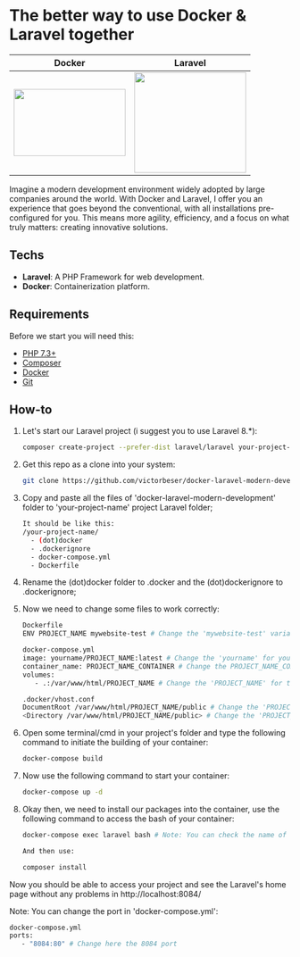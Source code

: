 # The better way to use Docker & Laravel together

| Docker | Laravel |
|--------|---------|
| <img src="https://www.docker.com/wp-content/uploads/2023/05/symbol_blue-docker-logo.png" width="200px" height="120px" /> | <img src="https://upload.wikimedia.org/wikipedia/commons/thumb/9/9a/Laravel.svg/1200px-Laravel.svg.png" width="200px" height="180px" /> |

Imagine a modern development environment widely adopted by large companies around the world. 
With Docker and Laravel, I offer you an experience that goes beyond the conventional, with all installations pre-configured for you. 
This means more agility, efficiency, and a focus on what truly matters: creating innovative solutions.

## Techs

- **Laravel**: A PHP Framework for web development.
- **Docker**: Containerization platform.

## Requirements

Before we start you will need this:

- [PHP 7.3+](https://www.php.net/downloads)
- [Composer](https://getcomposer.org/download/)
- [Docker](https://www.docker.com/get-started)
- [Git](https://git-scm.com/downloads)

## How-to

1. Let's start our Laravel project (i suggest you to use Laravel 8.*):

   ```bash
   composer create-project --prefer-dist laravel/laravel your-project-name "8.*"

2. Get this repo as a clone into your system:

   ```bash
   git clone https://github.com/victorbeser/docker-laravel-modern-development.git

3. Copy and paste all the files of 'docker-laravel-modern-development' folder to 'your-project-name' project Laravel folder;
   
   ```bash
   It should be like this:
   /your-project-name/
     - (dot)docker
     - .dockerignore
     - docker-compose.yml
     - Dockerfile

4. Rename the (dot)docker folder to .docker and the (dot)dockerignore to .dockerignore;
5. Now we need to change some files to work correctly:
   
   ```bash
   Dockerfile
   ENV PROJECT_NAME mywebsite-test # Change the 'mywebsite-test' variable with the name of your application

   docker-compose.yml
   image: yourname/PROJECT_NAME:latest # Change the 'yourname' for your desired name and the 'PROJECT_NAME' for the name of your application
   container_name: PROJECT_NAME_CONTAINER # Change the PROJECT_NAME_CONTAINER for the name of your application, like MYAPP_CONTAINER or something like this
   volumes:
      - .:/var/www/html/PROJECT_NAME # Change the 'PROJECT_NAME' for the name of your application

   .docker/vhost.conf
   DocumentRoot /var/www/html/PROJECT_NAME/public # Change the 'PROJECT_NAME' for the name of your application
   <Directory /var/www/html/PROJECT_NAME/public> # Change the 'PROJECT_NAME' for the name of your application

6. Open some terminal/cmd in your project's folder and type the following command to initiate the building of your container:
   
   ```bash
   docker-compose build

7. Now use the following command to start your container:
   
   ```bash
   docker-compose up -d

8. Okay then, we need to install our packages into the container, use the following command to access the bash of your container:
   
   ```bash
   docker-compose exec laravel bash # Note: You can check the name of the "server" using the command 'docker-compose ps'

   And then use:

   composer install
   
Now you should be able to access your project and see the Laravel's home page without any problems in http://localhost:8084/

Note: You can change the port in 'docker-compose.yml':

   ```bash
   docker-compose.yml
   ports:
      - "8084:80" # Change here the 8084 port
